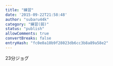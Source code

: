 ```yaml
---
title: "練習"
date: '2015-09-22T21:58:48'
author: "subaru44k"
category: "練習(弱)"
status: "publish"
allowComments: true
convertBreaks: false
entryHash: "fc0e0a10b9f28023db6cc3b8a89a58e2"
---
```

23分ジョグ
